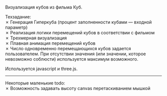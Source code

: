 Визуализация кубов из фильма Куб.

Техзадание:  
✗ Генерация Гиперкуба (процент заполненности кубами — входной параметр)  
✗ Реализация логики перемещений кубов в соответствии с фильмом  
✗ Трехмерная визуализация  
✗ Плавная анимация перемещений кубов  
✗ Число одновременно перемещающихся кубов задается пользователем. При отсутствии значения (или значении, которое невозможно соблюсти) используется максимум возможного.  

Используется javascript и three.js.

- - - 

Некоторые маленькие todo:  
✗ Возможность задавать высоту canvas перетаскиванием мышкой